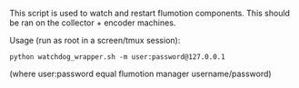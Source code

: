 This script is used to watch and restart flumotion components.
This should be ran on the collector + encoder machines.

Usage (run as root in a screen/tmux session):

```python watchdog_wrapper.sh -m user:password@127.0.0.1```

(where user:password equal flumotion manager username/password)

